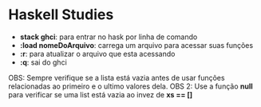 # Haskell Studies

* **stack ghci**: para entrar no hask por linha de comando
* **:load nomeDoArquivo**: carrega um arquivo para acessar suas funções
* **:r**: para atualizar o arquivo que esta acessando
* **:q**: sai do ghci

OBS: Sempre verifique se a lista está vazia antes de usar funções relacionadas ao primeiro e o ultimo valores dela.
OBS 2: Use a função **null** para verificar se uma list está vazia ao invez de **xs == []**
